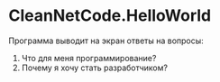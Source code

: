 # CleanNetCode.HelloWorld

Программа выводит на экран ответы на вопросы:
1. Что для меня программирование?
2. Почему я хочу стать разработчиком?